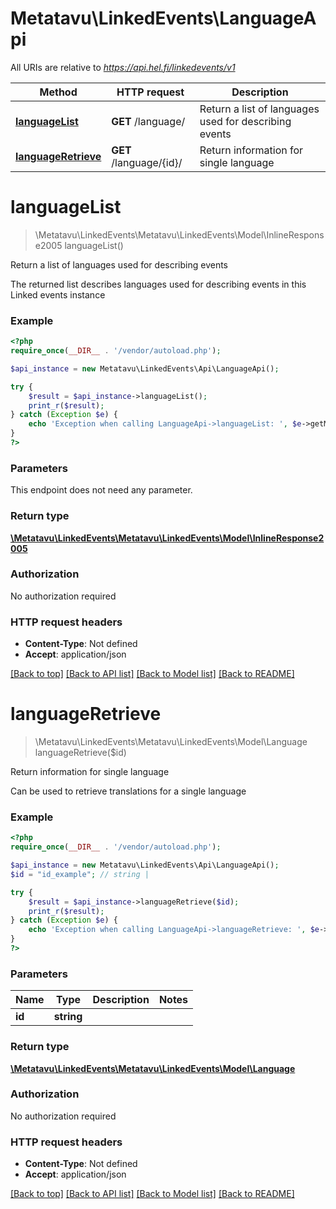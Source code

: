 # Metatavu\LinkedEvents\LanguageApi

All URIs are relative to *https://api.hel.fi/linkedevents/v1*

Method | HTTP request | Description
------------- | ------------- | -------------
[**languageList**](LanguageApi.md#languageList) | **GET** /language/ | Return a list of languages used for describing events
[**languageRetrieve**](LanguageApi.md#languageRetrieve) | **GET** /language/{id}/ | Return information for single language


# **languageList**
> \Metatavu\LinkedEvents\Metatavu\LinkedEvents\Model\InlineResponse2005 languageList()

Return a list of languages used for describing events

The returned list describes languages used for describing events in this Linked events instance

### Example
```php
<?php
require_once(__DIR__ . '/vendor/autoload.php');

$api_instance = new Metatavu\LinkedEvents\Api\LanguageApi();

try {
    $result = $api_instance->languageList();
    print_r($result);
} catch (Exception $e) {
    echo 'Exception when calling LanguageApi->languageList: ', $e->getMessage(), PHP_EOL;
}
?>
```

### Parameters
This endpoint does not need any parameter.

### Return type

[**\Metatavu\LinkedEvents\Metatavu\LinkedEvents\Model\InlineResponse2005**](../Model/InlineResponse2005.md)

### Authorization

No authorization required

### HTTP request headers

 - **Content-Type**: Not defined
 - **Accept**: application/json

[[Back to top]](#) [[Back to API list]](../../README.md#documentation-for-api-endpoints) [[Back to Model list]](../../README.md#documentation-for-models) [[Back to README]](../../README.md)

# **languageRetrieve**
> \Metatavu\LinkedEvents\Metatavu\LinkedEvents\Model\Language languageRetrieve($id)

Return information for single language

Can be used to retrieve translations for a single language

### Example
```php
<?php
require_once(__DIR__ . '/vendor/autoload.php');

$api_instance = new Metatavu\LinkedEvents\Api\LanguageApi();
$id = "id_example"; // string | 

try {
    $result = $api_instance->languageRetrieve($id);
    print_r($result);
} catch (Exception $e) {
    echo 'Exception when calling LanguageApi->languageRetrieve: ', $e->getMessage(), PHP_EOL;
}
?>
```

### Parameters

Name | Type | Description  | Notes
------------- | ------------- | ------------- | -------------
 **id** | **string**|  |

### Return type

[**\Metatavu\LinkedEvents\Metatavu\LinkedEvents\Model\Language**](../Model/Language.md)

### Authorization

No authorization required

### HTTP request headers

 - **Content-Type**: Not defined
 - **Accept**: application/json

[[Back to top]](#) [[Back to API list]](../../README.md#documentation-for-api-endpoints) [[Back to Model list]](../../README.md#documentation-for-models) [[Back to README]](../../README.md)

